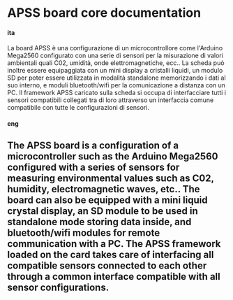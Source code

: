 # **APSS board core documentation**

#### ita
La board APSS è una configurazione di un microcontrollore come l'Arduino Mega2560 configurato con una serie di sensori per la misurazione di valori ambientali quali C02, umidità, onde elettromagnetiche, ecc..
La scheda può inoltre essere equipaggiata con un mini display a cristalli liquidi, un modulo SD per poter essere utilizzata in modalità standalone memorizzando i dati al suo interno, e moduli bluetooth/wifi per la comunicazione a distanza con un PC.
Il framework APSS caricato sulla scheda si occupa di interfacciare tutti i sensori compatibili collegati tra di loro attraverso un interfaccia comune compatibile con tutte le configurazioni di sensori.

#### eng
The APSS board is a configuration of a microcontroller such as the Arduino Mega2560 configured with a series of sensors for measuring environmental values such as C02, humidity, electromagnetic waves, etc..
The board can also be equipped with a mini liquid crystal display, an SD module to be used in standalone mode storing data inside, and bluetooth/wifi modules for remote communication with a PC.
The APSS framework loaded on the card takes care of interfacing all compatible sensors connected to each other through a common interface compatible with all sensor configurations.
-
